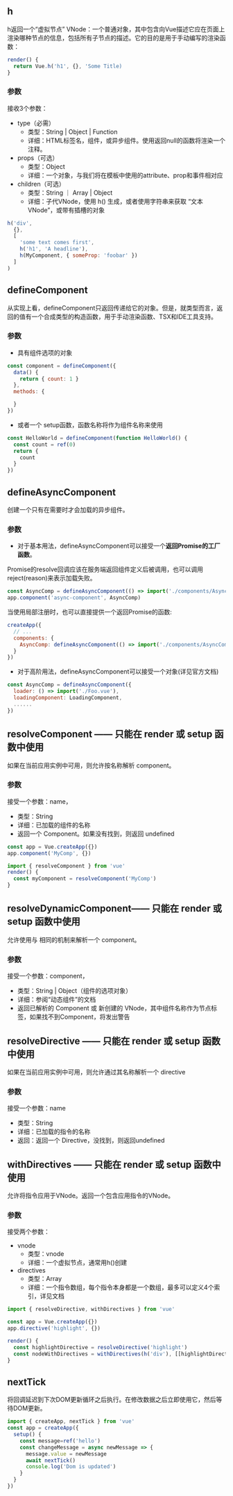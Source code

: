 

## h
h返回一个“虚拟节点” VNode：一个普通对象，其中包含向Vue描述它应在页面上渲染哪种节点的信息，包括所有子节点的描述。它的目的是用于手动编写的渲染函数：
```javascript
render() {
  return Vue.h('h1', {}, 'Some Title)
}
```
### 参数
接收3个参数：
- type（必需）
  - 类型：String | Object | Function
  - 详细：HTML标签名，组件，或异步组件。使用返回null的函数将渲染一个注释。
- props（可选）
  - 类型：Object
  - 详细：一个对象，与我们将在模板中使用的attribute、prop和事件相对应
- children（可选）
  - 类型：String ｜ Array | Object
  - 详细：子代VNode，使用 h() 生成，或者使用字符串来获取 “文本VNode”，或带有插槽的对象

```javascript
h('div',
  {},
  [
    'some text comes first',
    h('h1', 'A headline'),
    h(MyComponent, { someProp: 'foobar' })
  ]
)
```
## defineComponent
从实现上看，defineComponent只返回传递给它的对象。但是，就类型而言，返回的值有一个合成类型的构造函数，用于手动渲染函数、TSX和IDE工具支持。
### 参数
- 具有组件选项的对象
```javascript
const component = defineComponent({
  data() {
    return { count: 1 }
  },
  methods: {

  }
})
```
- 或者一个 setup函数，函数名称将作为组件名称来使用
```javascript
const HelloWorld = defineComponent(function HelloWorld() {
  const count = ref(0)
  return {
    count
  }
})
```
## defineAsyncComponent
创建一个只有在需要时才会加载的异步组件。
### 参数
- 对于基本用法，defineAsyncComponent可以接受一个**返回Promise的工厂函数**。

Promise的resolve回调应该在服务端返回组件定义后被调用，也可以调用reject(reason)来表示加载失败。

```javascript
const AsyncComp = defineAsyncComponent(() => import('./components/AsyncComponent.vue'))
app.component('async-component', AsyncComp)
```

当使用局部注册时，也可以直接提供一个返回Promise的函数:
```javascript
createApp({
  // ...
  components: {
    AsyncComp: defineAsyncComponent(() => import('./components/AsyncComponent.vue'))
  }
})
```
- 对于高阶用法，defineAsyncComponent可以接受一个对象(详见官方文档)

```javascript
const AsyncComp = defineAsyncComponent({
  loader: () => import('./Foo.vue'),
  loadingComponent: LoadingComponent,
  ......
})
```

## resolveComponent —— 只能在 render 或 setup 函数中使用
如果在当前应用实例中可用，则允许按名称解析 component。
### 参数
接受一个参数：name，
- 类型：String
- 详细：已加载的组件的名称
- 返回一个 Component。如果没有找到，则返回 undefined

```javascript
const app = Vue.createApp({})
app.component('MyComp', {})
```

```javascript
import { resolveComponent } from 'vue'
render() {
  const myComponent = resolveComponent('MyComp')
}
```
## resolveDynamicComponent—— 只能在 render 或 setup 函数中使用
允许使用与 <component :is="">相同的机制来解析一个 component。

### 参数
接受一个参数：component，
- 类型：String | Object（组件的选项对象）
- 详细：参阅“动态组件”的文档
- 返回已解析的 Component 或 新创建的 VNode，其中组件名称作为节点标签，如果找不到Component，将发出警告

## resolveDirective —— 只能在 render 或 setup 函数中使用
如果在当前应用实例中可用，则允许通过其名称解析一个 directive
### 参数
接受一个参数：name
- 类型：String
- 详细：已加载的指令的名称
- 返回：返回一个 Directive，没找到，则返回undefined

## withDirectives —— 只能在 render 或 setup 函数中使用
允许将指令应用于VNode。返回一个包含应用指令的VNode。
### 参数
接受两个参数：
- vnode
  - 类型：vnode
  - 详细：一个虚拟节点，通常用h()创建
- directives
  - 类型：Array
  - 详细：一个指令数组，每个指令本身都是一个数组，最多可以定义4个索引，详见文档

```javascript
import { resolveDirective, withDirectives } from 'vue'

const app = Vue.createApp({})
app.directive('highlight', {})

render() {
  const highlightDirective = resolveDirective('highlight')
  const nodeWithDirectives = withDirectives(h('div'), [[highlightDirective]])
}

```

## nextTick
将回调延迟到下次DOM更新循环之后执行。在修改数据之后立即使用它，然后等待DOM更新。
```javascript
import { createApp, nextTick } from 'vue'
const app = createApp({
  setup() {
    const message=ref('hello')
    const changeMessage = async newMessage => {
      message.value = newMessage
      await nextTick()
      console.log('Dom is updated')
    }
  }
})
```
